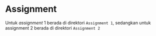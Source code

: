 # Assignment

Untuk _assignment_ 1 berada di direktori `Assignment 1`, sedangkan untuk assignment 2 berada di direktori
`Assignment 2`
